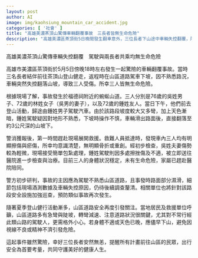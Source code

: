 ```yaml
---
layout: post
author: AI
image: img/kaohsiung_mountain_car_accident.jpg
categories: [ '社會' ]
title: "高雄美濃茶頂山驚傳車輛翻覆事故　三長者皆無生命危險"
description: "高雄美濃區茶頂街5日晚間發生翻車意外，三位長者下山途中車輛失控翻覆，所幸全員意識清楚、無生命危險，警方釐清事故原因中，提醒山區行車需特別留心路況與安全。"
---
```

高雄美濃茶頂山驚傳車輛失控翻覆　駕駛與兩長者共乘均無生命危險

高雄市美濃區茶頂街於5月5日傍晚18時左右發生一起驚險的車輛翻覆事故。當時三名長者結伴前往茶頂山登山健走，返程時在山區道路駕車下坡，因不熟悉路況，車輛突然失控翻落山坡，導致三人受傷。所幸三人皆無生命危險。

根據現場了解，事故發生於福德祠附近的蜿蜒山道。三人分別是76歲的吳姓男子、72歲的林姓女子（吳男的妻子），以及72歲的鍾姓友人。當日下午，他們前去登山活動，歸途由鍾姓男子駕駛汽車。由於該路段坡度較大又多彎，加上天色漸暗，鍾姓駕駛疑因對地形不熟悉，下坡時操作不慎，車輛滑出路面後，直接翻落至約3公尺深的山坡下。

警消獲報後，第一時間趕赴現場展開救援。救難人員抵達時，發現車內三人均有明顯擦傷與瘀傷，所幸均意識清楚，無明顯骨折或重創。經初步檢查，吳姓夫妻傷勢較為輕微，現場接受簡單包紮處理，鍾姓駕駛則因多處擦挫傷及不適，被立即送往醫院進一步檢查與治療。目前三人的身體狀況穩定，未有生命危險，家屬已趕赴醫院陪同。

警方初步研判，事故的主因應為駕駛不熟悉山區道路，且事發時路面部分濕滑，細節包括現場酒測數據及車輛失控原因，仍待後續調查釐清。相關單位也將針對該路段安全設施加強巡查，預防類似事故再次發生。

隨著夏季登山健行活動漸多，山區道路安全再度引發關注。當地居民及救援單位呼籲，山區道路多有急彎與陡坡，轉彎減速、注意道路狀況很關鍵，尤其對不常行經此類山路的駕駛人，更需格外小心。若身體不適或天色已晚，應儘早下山，避免因視線不良或精神不濟引發危險。

這起事件雖然驚險，幸好三位長者安然無恙，提醒所有計畫前往山區的民眾，出行安全為首要考量，共同守護美好的健康人生。